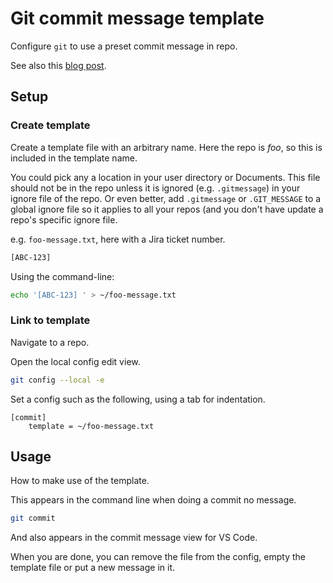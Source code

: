 # Git commit message template

Configure `git` to use a preset commit message in repo.

See also this [blog post](https://thoughtbot.com/blog/better-commit-messages-with-a-gitmessage-template).

## Setup

### Create template

Create a template file with an arbitrary name. Here the repo is _foo_, so this is included in the template name. 

You could pick any a location in your user directory or Documents. This file should not be in the repo unless it is ignored (e.g. `.gitmessage`) in your ignore file of the repo. Or even better, add `.gitmessage` or `.GIT_MESSAGE` to a global ignore file so it applies to all your repos (and you don't have update a repo's specific ignore file.

e.g. `foo-message.txt`, here with a Jira ticket number.

```sh
[ABC-123] 
```

Using the command-line:

```sh
echo '[ABC-123] ' > ~/foo-message.txt
```


### Link to template

Navigate to a repo.

Open the local config edit view.

```sh
git config --local -e
```

Set a config such as the following, using a tab for indentation.

```
[commit]
	template = ~/foo-message.txt
```

## Usage

How to make use of the template.

This appears in the command line when doing a commit no message.

```sh
git commit
```

And also appears in the commit message view for VS Code.

When you are done, you can remove the file from the config, empty the template file or put a new message in it.

